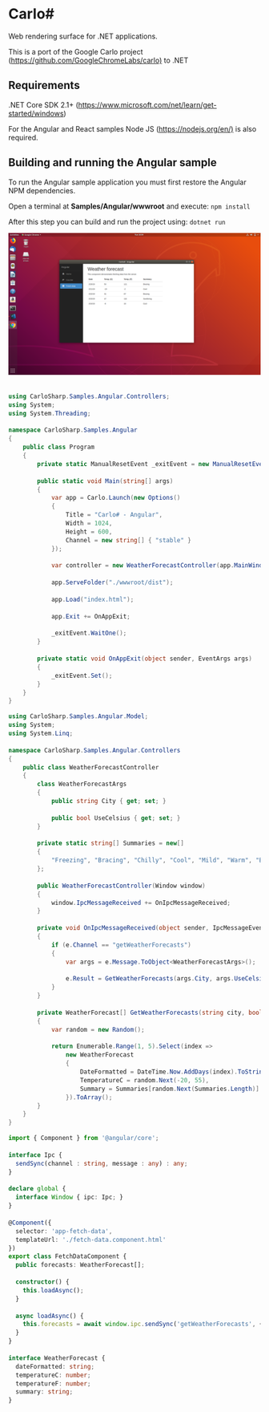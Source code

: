 # Carlo# #

Web rendering surface for .NET applications.

This is a port of the Google Carlo project (<https://github.com/GoogleChromeLabs/carlo)> to .NET

## Requirements ##

.NET Core SDK 2.1+ (<https://www.microsoft.com/net/learn/get-started/windows>)

For the Angular and React samples Node JS (<https://nodejs.org/en/)> is also required.

## Building and running the Angular sample ##

To run the Angular sample application you must first restore the Angular NPM dependencies.

Open a terminal at **Samples/Angular/wwwroot** and execute:
`npm install`

After this step you can build and run the project using:
`dotnet run`

![alt text](Samples/LinuxAngular01.png "Carlo# Running Angular sample on Linux")

```cs

using CarloSharp.Samples.Angular.Controllers;
using System;
using System.Threading;

namespace CarloSharp.Samples.Angular
{
    public class Program
    {
        private static ManualResetEvent _exitEvent = new ManualResetEvent(false);

        public static void Main(string[] args)
        {
            var app = Carlo.Launch(new Options()
            {
                Title = "Carlo# - Angular",
                Width = 1024,
                Height = 600,
                Channel = new string[] { "stable" }
            });

            var controller = new WeatherForecastController(app.MainWindow);

            app.ServeFolder("./wwwroot/dist");

            app.Load("index.html");

            app.Exit += OnAppExit;

            _exitEvent.WaitOne();
        }

        private static void OnAppExit(object sender, EventArgs args)
        {
            _exitEvent.Set();
        }
    }
}
```

```cs
using CarloSharp.Samples.Angular.Model;
using System;
using System.Linq;

namespace CarloSharp.Samples.Angular.Controllers
{
    public class WeatherForecastController
    {
        class WeatherForecastArgs
        {
            public string City { get; set; }

            public bool UseCelsius { get; set; }
        }

        private static string[] Summaries = new[]
        {
            "Freezing", "Bracing", "Chilly", "Cool", "Mild", "Warm", "Balmy", "Hot", "Sweltering", "Scorching"
        };

        public WeatherForecastController(Window window)
        {
            window.IpcMessageReceived += OnIpcMessageReceived;
        }

        private void OnIpcMessageReceived(object sender, IpcMessageEventArgs e)
        {
            if (e.Channel == "getWeatherForecasts")
            {
                var args = e.Message.ToObject<WeatherForecastArgs>();

                e.Result = GetWeatherForecasts(args.City, args.UseCelsius);
            }
        }

        private WeatherForecast[] GetWeatherForecasts(string city, bool useCelsius)
        {
            var random = new Random();

            return Enumerable.Range(1, 5).Select(index =>
                new WeatherForecast
                {
                    DateFormatted = DateTime.Now.AddDays(index).ToString("d"),
                    TemperatureC = random.Next(-20, 55),
                    Summary = Summaries[random.Next(Summaries.Length)]
                }).ToArray();
        }
    }
}
```

```typescript
import { Component } from '@angular/core';

interface Ipc {
  sendSync(channel : string, message : any) : any;
}

declare global {
  interface Window { ipc: Ipc; }
}

@Component({
  selector: 'app-fetch-data',
  templateUrl: './fetch-data.component.html'
})
export class FetchDataComponent {
  public forecasts: WeatherForecast[];

  constructor() {
    this.loadAsync();
  }

  async loadAsync() {
    this.forecasts = await window.ipc.sendSync('getWeatherForecasts', { City: 'New York', UseCelsius: true });
  }
}

interface WeatherForecast {
  dateFormatted: string;
  temperatureC: number;
  temperatureF: number;
  summary: string;
}
```